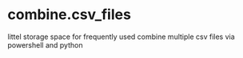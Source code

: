 # combine.csv_files
littel storage space for frequently used combine multiple csv files via powershell and python
